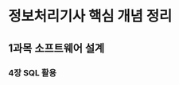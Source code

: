 정보처리기사 핵심 개념 정리
===========================

1과목 소프트웨어 설계
---------------------------

### 4장 SQL 활용

